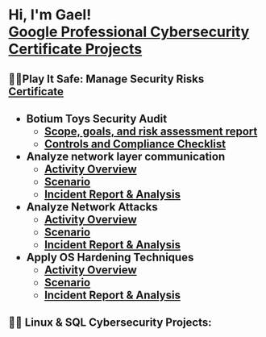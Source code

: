 <h1>Hi, I'm Gael! <br/><a href="https://github.com/alejandro-garf/GoogleCybersecurityPortfolio/blob/main/README.md">Google Professional Cybersecurity Certificate Projects</a> 
  
<h2>👨‍💻Play It Safe: Manage Security Risks <br/><a href="https://github.com/alejandro-garf/GoogleCybersecurityPortfolio/blob/main/Play%20It%20Safe%3A%20Manage%20Security%20Risks/PlayItSafe.pdf">Certificate</a><h2>

- <b>Botium Toys Security Audit</b>
  - [Scope, goals, and risk assessment report](https://github.com/alejandro-garf/GoogleCybersecurityPortfolio/blob/main/Play%20It%20Safe%3A%20Manage%20Security%20Risks/Botium%20Toys_%20Scope%2C%20goals%2C%20and%20risk%20assessment%20report.pdf)
  - [Controls and Compliance Checklist](https://github.com/alejandro-garf/GoogleCybersecurityPortfolio/blob/main/Play%20It%20Safe%3A%20Manage%20Security%20Risks/BotiumToysControlsandcompliance%20checklist.pdf)
- <b>Analyze network layer communication</b>
  - [Activity Overview](https://github.com/alejandro-garf/GoogleCybersecurityProjects/blob/main/Activity%20Overview.png)
  - [Scenario](https://github.com/alejandro-garf/GoogleCybersecurityProjects/blob/main/Screenshot%202023-10-09%20at%203.25.14%20PM.png)
  - [Incident Report & Analysis](https://github.com/alejandro-garf/GoogleCybersecurityProjects/blob/main/Cybersecurity%20incident%20report%20network%20traffic%20analysis.pdf)
- <b>Analyze Network Attacks</b>
  - [Activity Overview](https://github.com/alejandro-garf/GoogleCybersecurityProjects/blob/main/ActivityOverview2.png)
  - [Scenario](https://github.com/alejandro-garf/GoogleCybersecurityProjects/blob/main/Scenario2.png)
  - [Incident Report & Analysis](https://github.com/alejandro-garf/GoogleCybersecurityProjects/blob/main/Cybersecurity%20incident%20report%20.pdf)
- <b>Apply OS Hardening Techniques</b>
  - [Activity Overview](https://github.com/alejandro-garf/GoogleCybersecurityProjects/blob/main/ActivityOverview3.png)
  - [Scenario](https://github.com/alejandro-garf/GoogleCybersecurityProjects/blob/main/Scenario3.png)
  - [Incident Report & Analysis](https://github.com/alejandro-garf/GoogleCybersecurityProjects/blob/main/Security%20incident%20report_%20OS%20Hardening%20Techniques.pdf)
<h2>👨‍💻 Linux & SQL Cybersecurity Projects:</h2>

